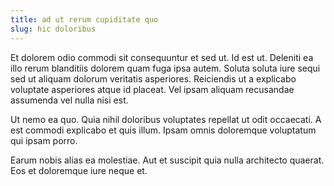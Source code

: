 ```yaml
---
title: ad ut rerum cupiditate quo
slug: hic doloribus
---
```


Et dolorem odio commodi sit consequuntur et sed ut. Id est ut. Deleniti ea illo rerum blanditiis dolorem quam fuga ipsa autem. Soluta soluta iure sequi sed ut aliquam dolorum veritatis asperiores. Reiciendis ut a explicabo voluptate asperiores atque id placeat. Vel ipsam aliquam recusandae assumenda vel nulla nisi est.

Ut nemo ea quo. Quia nihil doloribus voluptates repellat ut odit occaecati. A est commodi explicabo et quis illum. Ipsam omnis doloremque voluptatum qui ipsam porro.

Earum nobis alias ea molestiae. Aut et suscipit quia nulla architecto quaerat. Eos et doloremque iure neque et.
